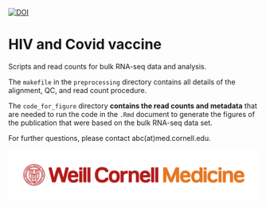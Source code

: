 

[![DOI](https://zenodo.org/badge/470073692.svg)](https://zenodo.org/badge/latestdoi/470073692)


# HIV and Covid vaccine

Scripts and read counts for bulk RNA-seq data and analysis.

The `makefile` in the `preprocessing` directory contains all details of the alignment, QC, and read count procedure. 

The `code_for_figure` directory **contains the read counts and metadata** that are needed to run the code in the `.Rmd` document to generate the figures of the publication that were based on the bulk RNA-seq data set.

For further questions, please contact abc(at)med.cornell.edu.


![](WCM_MB_LOGO_HZSS1L_CLR_RGB.png)


